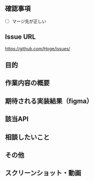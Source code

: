 ## 確認事項

- [ ] マージ先が正しい

## Issue URL

https://github.com/Hoge/issues/

## 目的

## 作業内容の概要

## 期待される実装結果（figma）

## 該当API

## 相談したいこと

## その他

## スクリーンショット・動画
